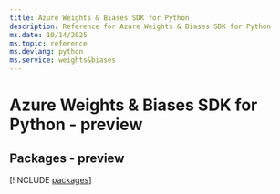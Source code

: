```yaml
---
title: Azure Weights & Biases SDK for Python
description: Reference for Azure Weights & Biases SDK for Python
ms.date: 10/14/2025
ms.topic: reference
ms.devlang: python
ms.service: weights&biases
---
```

# Azure Weights & Biases SDK for Python - preview
## Packages - preview
[!INCLUDE [packages](weights-&-biases-index.md)]